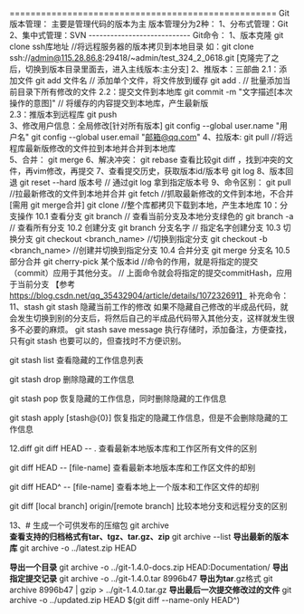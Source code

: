 
===================================================
			Git版本管理：
			主要是管理代码的版本为主
		版本管理分为2种：
			1、分布式管理：Git
			2、集中式管理：SVN
		----------------------------
Git命令：
1、版本克隆
git clone ssh库地址		//将远程服务器的版本拷贝到本地目录
如：git clone ssh://admin@115.28.86.8:29418/~admin/test_324_2_0618.git
	[克隆完了之后，切换到版本目录里面去，进入主线版本:主分支]
2、推版本：三部曲
	2.1：添加文件
		git add 文件名		// 添加单个文件，将文件放到缓存
		git add .			// 批量添加当前目录下所有修改的文件	
	2.2：提交文件到本地库
		git commit -m "文字描述[本次操作的意图]"
					// 将缓存的内容提交到本地库，产生最新版			
	2.3：推版本到远程库
	git push		
	3、修改用户信息：全局修改[针对所有版本]
		git config --global user.name "用户名"
		git config --global user.email "邮箱@qq.com"
	4、拉版本:
		git pull	//将远程库最新版修改的文件拉到本地并合并到本地库	
	5、合并：
		git merge
	6、解决冲突：
		git rebase
	查看比较git diff ，找到冲突的文件，再vim修改，再提交
	7、查看提交历史，获取版本id/版本号
		git log
	8、版本回退
		git reset --hard 版本号	// 通过git log 拿到指定版本号
	9、命令区别：
		git pull	//拉最新修改的文件到本地并合并
		git fetch	//抓取最新修改的文件到本地，不合并[需用 git merge合并]
		git clone 	//整个库都拷贝下载到本地，产生本地库
	10：分支操作
	10.1 查看分支
		git branch		// 查看当前分支及本地分支绿色的
		git branch -a   // 查看所有分支
	10.2 创建分支
		git branch 分支名字		// 指定名字创建分支
	10.3 切换分支
		git checkout <branch_name> //切换到指定分支
		git checkout -b <branch_name> //创建并切换到指定分支 
	10.4 合并分支
		git merge 分支名 
	10.5 部分合并
		git cherry-pick    <commitHash>某个版本id //命令的作用，就是将指定的提交（commit）应用于其他分支。
	// 上面命令就会将指定的提交commitHash，应用于当前分支
【参考 https://blog.csdn.net/qq_35432904/article/details/107232691】
补充命令：
11、stash
git stash 隐藏当前工作的修改
如果不隐藏自己修改的半成品代码，就会发生切换到别的分支后，将然后自己的半成品代码带入其他分支，这样就发生很多不必要的麻烦。
git stash save message 执行存储时，添加备注，方便查找，只有git stash 也要可以的，但查找时不方便识别。

git stash list 查看隐藏的工作信息列表

git stash drop 删除隐藏的工作信息

git stash pop 恢复隐藏的工作信息，同时删除隐藏的工作信息

git stash apply [stash@{0}] 恢复指定的隐藏工作信息，但是不会删除隐藏的工作信息


12.diff
git diff HEAD -- . 查看最新本地版本库和工作区所有文件的区别

git diff HEAD -- [file-name] 查看最新本地版本库和工作区文件的却别

git diff HEAD^ -- [file-name] 查看本地上一个版本和工作区文件的却别

git diff [local branch] origin/[remote branch] 比较本地分支和远程分支的区别

		
13、# 生成一个可供发布的压缩包
git archive		
**查看支持的归档格式有tar、tgz、tar.gz、zip**
git archive --list 
**导出最新的版本库**
git archive -o ../latest.zip HEAD

**导出一个目录**
git archive -o ../git-1.4.0-docs.zip  HEAD:Documentation/ 
**导出指定提交记录**
git archive -o ../git-1.4.0.tar 8996b47 
**导出为tar**.gz格式
git archive   8996b47 | gzip > ../git-1.4.0.tar.gz
**导出最后一次提交修改过的文件** 
git archive -o ../updated.zip HEAD $(git diff --name-only HEAD^)
